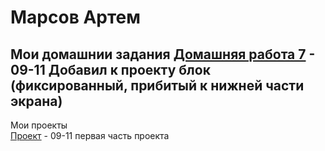 # Марсов Артем
Мои домашнии задания
[Домашняя работа 7](fobos78.github.io/homework/ "Моя домашка") - 09-11 Добавил к проекту блок (фиксированный, прибитый к нижней части экрана)  
-------------------------------------------------------------------------------------------------------------------------------------
Мои проекты  
[Проект](fobos78.github.io/project1/ "проект") - 09-11 первая часть проекта
